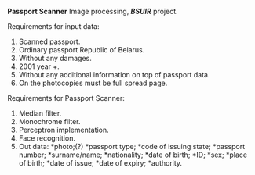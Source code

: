 **Passport Scanner**
Image processing, **_BSUIR_** project.

Requirements for input data:
1) Scanned passport.
2) Ordinary passport Republic of Belarus.
3) Without any damages.
4) 2001 year +.
5) Without any additional information on top of passport data.
6) On the photocopies must be full spread page.

Requirements for Passport Scanner:
1) Median filter.
2) Monochrome filter.
3) Perceptron implementation.
4) Face recognition.
5) Out data: 
		*photo;(?)
		*passport type;
		*code of issuing state;
		*passport number;
		*surname/name;
		*nationality;
		*date of birth;
		*ID;
		*sex;
		*place of birth;
		*date of issue;
		*date of expiry;
		*authority.
